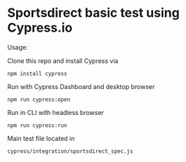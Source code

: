 
# Sportsdirect basic test using Cypress.io

  

Usage:

Clone this repo and install Cypress via 

    npm install cypress

Run with Cypress Dashboard and desktop browser

    npm run cypress:open

Run in CLI with headless browser

    npm run cypress:run

Main test file located in

    cypress/integration/sportsdirect_spec.js

